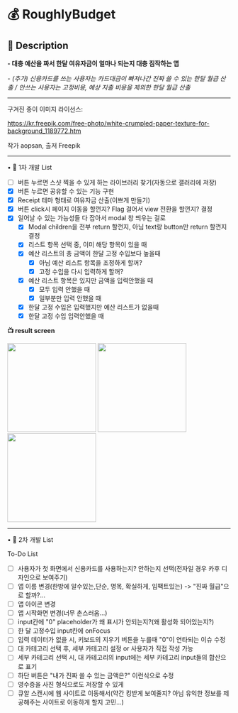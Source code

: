# 💰 RoughlyBudget

## 📝 Description
**- 대충 예산을 짜서 한달 여유자금이 얼마나 되는지 대충 짐작하는 앱**

*- (추가) 신용카드를 쓰는 사용자는 카드대금이 빠져나간 진짜 쓸 수 있는 한달 월급 산출 / 안쓰는 사용자는 고정비용, 예상 지출 비용을 제외한 한달 월급 산출*

---
구겨진 종이 이미지 라이선스: 

https://kr.freepik.com/free-photo/white-crumpled-paper-texture-for-background_1189772.htm

작가 aopsan, 출저 Freepik

---


• 📍 1차 개발 List


- [ ] 버튼 누르면 스샷 찍을 수 있게 하는 라이브러리 찾기(자동으로 갤러리에 저장)
- [x] 버튼 누르면 공유할 수 있는 기능 구현
- [x] Receipt 테마 형태로 여유자금 산출(이쁘게 만들기)
- [x] 버튼 click시 페이지 이동을 할껀지? Flag 걸어서 view 전환을 할껀지? 결정
- [x] 일어날 수 있는 가능성들 다 잡아서 modal 창 띄우는 걸로
    - [x] Modal children을 전부 return 할껀지, 아님 text랑 button만 return 할껀지 결정
    - [x] 리스트 항목 선택 중, 이미 해당 항목이 있을 때
    - [x] 예산 리스트의 총 금액이 한달 고정 수입보다 높을때
        - [x] 아님 예산 리스트 항목을 조정하게 할꺼?
        - [x] 고정 수입을 다시 입력하게 할꺼?
    - [x] 예산 리스트 항목은 있지만 금액을 입력안했을 때
        - [x] 모두 입력 안했을 때
        - [x] 일부분만 입력 안했을 때
    - [x] 한달 고정 수입은 입력했지만 예산 리스트가 없을때
    - [x] 한달 고정 수입 입력안했을 때

**📺 result screen**
<div>
    <img width="200" src="https://github.com/onion0211/RoughlyBudget/assets/110289407/14d57acf-3406-40b5-9219-d74b62919ddd">
    <img width="200" src="https://github.com/onion0211/RoughlyBudget/assets/110289407/4ec2d9f0-67e6-4314-83fc-390ac640a124">
    <img width="200" src="https://github.com/onion0211/RoughlyBudget/assets/110289407/227ec5c5-a8c7-49af-9938-a2ba3a4589ce">
</div>

---

• 📍 2차 개발 List

To-Do List
- [ ] 사용자가 첫 화면에서 신용카드를 사용하는지? 안하는지 선택(전자일 경우 카후 디자인으로 보여주기)
- [ ] 앱 이름 변경(한방에 알수있는,단순, 명목, 확실하게, 임팩트있는) -> "진짜 월급"으로 할까?...
- [ ] 앱 아이콘 변경
- [ ] 앱 시작화면 변경(너무 촌스러움...)
- [ ] input칸에 "0" placeholder가 왜 표시가 안되는지?(왜 활성화 되어있는지?)
- [ ] 한 달 고정수입 input칸에 onFocus
- [ ] 입력 데이터가 없을 시, 키보드의 지우기 버튼을 누를때 "0"이 연타되는 이슈 수정
- [ ] 대 카테고리 선택 후, 세부 카테고리 설정 or 사용자가 직접 작성 가능
- [ ] 세부 카테고리 선택 시, 대 카테고리의 input에는 세부 카테고리 input들의 합산으로 표기
- [ ] 하단 버튼은 "내가 진짜 쓸 수 있는 금액은?" 이런식으로 수정
- [ ] 영수증을 사진 형식으로도 저장할 수 있게 
- [ ] 큐알 스캔시에 웹 사이트로 이동해서(약간 킹받게 보여줄지? 아님 유익한 정보를 제공해주는 사이트로 이동하게 할지 고민...)
